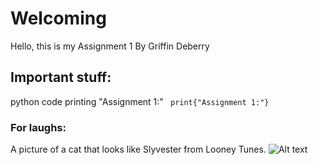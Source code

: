 # Welcoming
Hello, this is my Assignment 1
By Griffin Deberry

## Important stuff:
python code printing "Assignment 1:"
<code>
print{"Assignment 1:"}
</code>

### For laughs:
A picture of a cat that looks like Slyvester from Looney Tunes.
![Alt text](https://satchelslastresort.org/wp-content/uploads/2022/06/Sylvester_CE_2022_4-226x300.jpg)
